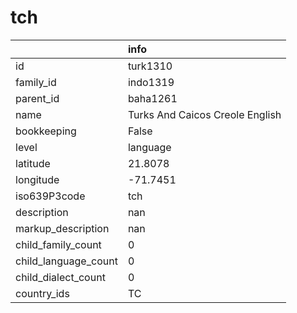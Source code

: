 # tch
|                      | info                            |
|:---------------------|:--------------------------------|
| id                   | turk1310                        |
| family_id            | indo1319                        |
| parent_id            | baha1261                        |
| name                 | Turks And Caicos Creole English |
| bookkeeping          | False                           |
| level                | language                        |
| latitude             | 21.8078                         |
| longitude            | -71.7451                        |
| iso639P3code         | tch                             |
| description          | nan                             |
| markup_description   | nan                             |
| child_family_count   | 0                               |
| child_language_count | 0                               |
| child_dialect_count  | 0                               |
| country_ids          | TC                              |